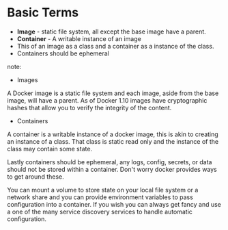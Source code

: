 # Basic Terms

* **Image** - static file system, all except the base image have a parent.
* **Container** - A writable instance of an image
* This of an image as a class and a container as a instance of the class.
* Containers should be ephemeral

note:

- Images

A Docker image is a static file system and each image, aside from the base image, will have a parent. As of Docker 1.10 images have cryptographic hashes that allow you to verify the integrity of the content.

- Containers

A container is a writable instance of a docker image, this is akin to creating an instance of a class. That class is static read only and the instance of the class may contain some state.

Lastly containers should be ephemeral, any logs, config, secrets, or data should not be stored within a container. Don't worry docker provides ways to get around these.

You can mount a volume to store state on your local file system or a network share and you can provide environment variables to pass configuration into a container. If you wish you can always get fancy and use a one of the many service discovery services to handle automatic configuration.
